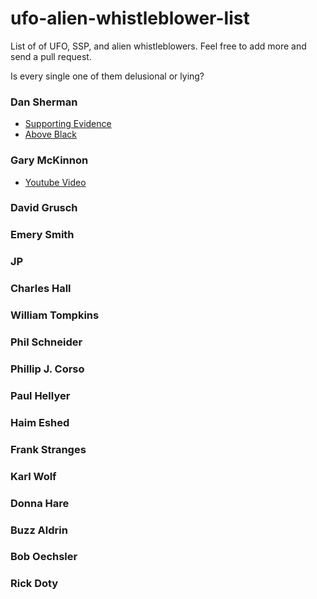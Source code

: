 # ufo-alien-whistleblower-list
List of of UFO, SSP, and alien whistleblowers. Feel free to add more and send a pull request.

Is every single one of them delusional or lying?

### Dan Sherman
  - [Supporting Evidence](https://medium.com/@richgel99/some-public-record-corroboration-of-ex-usaf-sergeant-dan-shermans-story-90dacc6e36dd)
  - [Above Black](https://www.aboveblack.com/)

### Gary McKinnon
  - [Youtube Video](https://www.youtube.com/watch?v=OImdnvQx7sQ)

### David Grusch

### Emery Smith
### JP
### Charles Hall
### William Tompkins
### Phil Schneider
### Phillip J. Corso
### Paul Hellyer
### Haim Eshed
### Frank Stranges
### Karl Wolf
### Donna Hare
### Buzz Aldrin
### Bob Oechsler
### Rick Doty
